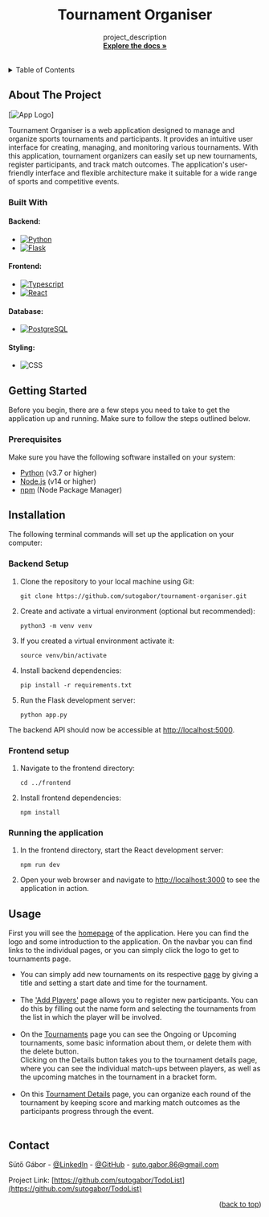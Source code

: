 <h1 align="center">Tournament Organiser</h1>

<p align="center">
    project_description
    <br />
    <a href="https://github.com/sutogabor/tournament-organiser"><strong>Explore the docs »</strong></a>
    <br />
    <br />
    </p>

<!-- TABLE OF CONTENTS -->
<details>
  <summary>Table of Contents</summary>
  <ol>
    <li>
      <a href="#about-the-project">About The Project</a>
      <ul>
        <li><a href="#built-with">Built With</a></li>
      </ul>
    </li>
    <li>
      <a href="#getting-started">Getting Started</a>
      <ul>
        <li><a href="#prerequisites">Prerequisites</a></li>
        <li><a href="#installation">Installation</a></li>
      </ul>
    </li>
    <li><a href="#usage">Usage</a></li>
    <li><a href="#contact">Contact</a></li>
  </ol>
</details>


<!-- ABOUT THE PROJECT -->
## About The Project

[![App Logo][product-screenshot]]


Tournament Organiser is a web application designed to manage and organize sports tournaments and participants.
It provides an intuitive user interface for creating, managing, and monitoring various tournaments. With this application, tournament organizers can easily set up new tournaments, register participants,
and track match outcomes. The application's user-friendly interface and flexible architecture make it suitable
for a wide range of sports and competitive events.

### Built With

#### Backend:
* [![Python][Python.io]][Python-url]
* [![Flask][Flask.io]][Flask-url]
#### Frontend:
* [![Typescript][Typescript.io]][Typescript-url]
* [![React][React.js]][React-url]
#### Database:
* [![PostgreSQL][PostgreSQL.io]][PostgreSQL-url]
#### Styling:
* ![CSS][CSS.io]

<!-- GETTING STARTED -->
## Getting Started

Before you begin, there are a few steps you need to take to get the application up and running.
Make sure to follow the steps outlined below.

### Prerequisites

Make sure you have the following software installed on your system:

- [Python](https://www.python.org/) (v3.7 or higher)
- [Node.js](https://nodejs.org/) (v14 or higher)
- [npm](https://www.npmjs.com/) (Node Package Manager)




## Installation

The following terminal commands will set up the application on your computer:

### Backend Setup

1. Clone the repository to your local machine using Git:
   ```
   git clone https://github.com/sutogabor/tournament-organiser.git
   ```
2. Create and activate a virtual environment (optional but recommended):
   ```
   python3 -m venv venv
   ```
3. If you created a virtual environment activate it:
   ```
   source venv/bin/activate
   ```
4. Install backend dependencies:
   ```
   pip install -r requirements.txt
   ```
5. Run the Flask development server:
   ```
   python app.py
   ```
The backend API should now be accessible at [http://localhost:5000](http://localhost:5000).

### Frontend setup

1. Navigate to the frontend directory:
   ```
   cd ../frontend
   ```
2. Install frontend dependencies:
   ```
   npm install
   ```

### Running the application

1. In the frontend directory, start the React development server:
   ```
   npm run dev
   ```

2. Open your web browser and navigate to [http://localhost:3000](http://localhost:3000)
   to see the application in action.

## Usage

First you will see the [homepage](http://localhost:3000/homepage) of the application. Here you can find the logo and some
introduction to the application. On the navbar you can find links to the individual pages,
or you can simply click the logo to get to tournaments page.

* You can simply add new tournaments on its respective [page](http://localhost:3000/tournament/add) by giving a title
  and setting a start date and time for the tournament.<br><br>
* The ['Add Players'](http://localhost:3000/player/add) page allows you to register new participants. You can do this
  by filling out the name form and selecting the tournaments from the list in which the player will be involved.<br><br>
* On the [Tournaments](http://localhost:3000/tournaments) page you can see the Ongoing or Upcoming tournaments,
  some basic information about them, or delete them with the delete button. <br>
  Clicking on the Details button takes you to the tournament details page, where you can see the individual
  match-ups between players, as well as the upcoming matches in the tournament in a bracket form.<br><br>
* On this [Tournament Details](http://localhost:3000/tournaments/1) page, you can organize each round of the tournament
  by keeping score and marking match outcomes as the participants progress through the event.<br><br>


## Contact

Sütő Gábor - [@LinkedIn](https://linkedin.com/in/sutogabor) - [@GitHub](https://github.com/sutogabor) - suto.gabor.86@gmail.com

Project Link: [https://github.com/sutogabor/TodoList](https://github.com/sutogabor/TodoList)

<p align="right">(<a href="#readme-top">back to top</a>)</p>

[product-screenshot]: assets/images/logo.png
[Python.io]: https://img.shields.io/badge/Python-14354C?style=for-the-badge&logo=python&logoColor=white
[Python-url]: https://www.python.org/
[Flask.io]: https://img.shields.io/badge/Flask-000000?style=for-the-badge&logo=flask&logoColor=white
[Flask-url]: https://flask.palletsprojects.com/en/2.3.x/
[Typescript.io]: https://img.shields.io/badge/TypeScript-007ACC?style=for-the-badge&logo=typescript&logoColor=white
[Typescript-url]: https://www.typescriptlang.org/
[React.js]: https://img.shields.io/badge/React-20232A?style=for-the-badge&logo=react&logoColor=61DAFB
[React-url]: https://reactjs.org/
[PostgreSQL.io]: https://img.shields.io/badge/PostgreSQL-316192?style=for-the-badge&logo=postgresql&logoColor=white
[PostgreSQL-url]: https://www.postgresql.org/
[CSS.io]: https://img.shields.io/badge/CSS-239120?&style=for-the-badge&logo=css3&logoColor=white